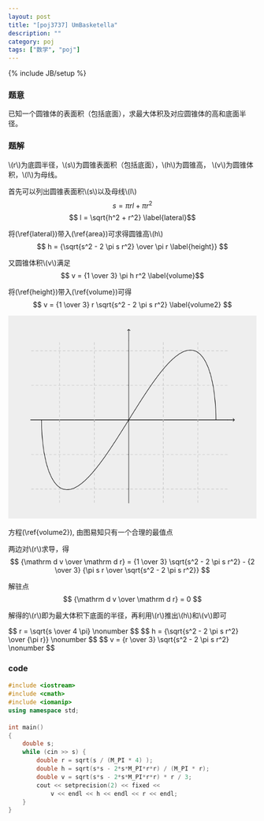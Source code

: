 ```yaml
---
layout: post
title: "[poj3737] UmBasketella"
description: ""
category: poj
tags: ["数学", "poj"]
---
```

{% include JB/setup %}

### 题意
已知一个圆锥体的表面积（包括底面），求最大体积及对应圆锥体的高和底面半径。

### 题解
\\(r\\)为底圆半径，\\(s\\)为圆锥表面积（包括底面），\\(h\\)为圆锥高，
\\(v\\)为圆锥体积，\\(l\\)为母线。

首先可以列出圆锥表面积\\(s\\)以及母线\\(l\\)
$$ s = \pi r l + \pi  r^2 \label{area} $$
$$ l = \sqrt{h^2 + r^2} \label{lateral}$$

将(\ref{lateral})带入(\ref{area})可求得圆锥高\\(h\\)
$$ h = {\sqrt{s^2 - 2 \pi s r^2} \over \pi r \label{height}} $$

又圆锥体积\\(v\\)满足
$$ v = {1 \over 3} \pi h r^2 \label{volume}$$

将(\ref{height})带入(\ref{volume})可得
$$ v = {1 \over 3} r \sqrt{s^2 - 2 \pi s r^2} \label{volume2} $$

![v](/assets/img/poj3737-v.png)
<div class="figure-comment">
方程(\ref{volume2}), 由图易知只有一个合理的最值点
</div>

两边对\\(r\\)求导，得
$$ {\mathrm d v \over \mathrm d r}  = {1 \over 3} \sqrt{s^2 - 2 \pi s r^2} - {2 \over 3} {\pi s r \over \sqrt{s^2 - 2 \pi s r^2}} $$

解驻点
$$ {\mathrm d v \over \mathrm d r}  = 0 $$

解得的\\(r\\)即为最大体积下底面的半径，再利用\\(r\\)推出\\(h\\)和\\(v\\)即可
<div class="em">
$$ r = \sqrt{s \over 4 \pi} \nonumber $$
$$ h = {\sqrt{s^2 - 2 \pi s r^2} \over {\pi r}} \nonumber $$
$$ v = {r \over 3}  \sqrt{s^2 - 2 \pi s r^2} \nonumber $$
</div>

### code

```cpp
#include <iostream>
#include <cmath>
#include <iomanip>
using namespace std;

int main()
{
	double s;
	while (cin >> s) {
		double r = sqrt(s / (M_PI * 4) );
		double h = sqrt(s*s - 2*s*M_PI*r*r) / (M_PI * r);
		double v = sqrt(s*s - 2*s*M_PI*r*r) * r / 3;
		cout << setprecision(2) << fixed <<
			v << endl << h << endl << r << endl;
	}
}
```

<!--
l, h, r
s = pi r l + pi * r^2; ...1
v = 1/3 * pi r^2 h  ...2

l = sqrt(h^2 + r^2)  ...3
3 -> 1
h = sqrt(s^2 - 2 s pi r^2)/(pi r) ...4
h -> 2
v = 1/3 * r * sqrt(s^2 - 2 pi s r^2)
v' = 
由 v' = 0
r = sqrt(s/(4 pi))
-->
